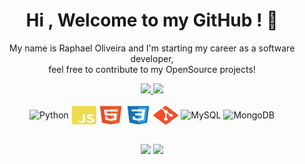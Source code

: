 <div>
  
  <h1 align="center">
    Hi , Welcome to my GitHub ! 👋
  </h1>
  
  <p align="center">
    My name is Raphael Oliveira and I'm starting my career as a software developer, <br> feel free to contribute to my OpenSource projects! 
    </a>  
  </p>
  
  <p align="center">
  </p>
  
</div>

<div align="center">
  <a href="https://github.com/RaphaelOliveira10r">
    <img height="150em" src="https://github-readme-stats.vercel.app/api?username=RaphaelOliveira10r&count_private=true&include_all_commits=true&show_icons=true&theme=tokyonight&hide_border=false&show_owner=true"/>
    <img height="150em" src="https://github-readme-stats.vercel.app/api/top-langs/?username=RaphaelOliveira10r&theme=tokyonight&hide_border=false&&layout=compact"/>
  </a>
</div>

<div align="center" valign="top"><br>

    
<img align="center" alt="Python" height="40" width="50" src="https://cdn.jsdelivr.net/gh/devicons/devicon/icons/python/python-original.svg">
<img align="center" alt="Js" height="30" width="40" src="https://raw.githubusercontent.com/devicons/devicon/master/icons/javascript/javascript-plain.svg">
<img align="center" alt="HTML" height="30" width="40" src="https://raw.githubusercontent.com/devicons/devicon/master/icons/html5/html5-original.svg">
<img align="center" alt="CSS" height="30" width="40" src="https://raw.githubusercontent.com/devicons/devicon/master/icons/css3/css3-original.svg">
<img align="center" alt="git" height="30" width="40" src="https://raw.githubusercontent.com/devicons/devicon/master/icons/git/git-original.svg">
<img align="center" alt="MySQL" height="30" width="40" src="https://cdn.jsdelivr.net/gh/devicons/devicon/icons/mysql/mysql-original.svg">
<img align="center" alt="MongoDB" height="30" width="40" src="https://cdn.jsdelivr.net/gh/devicons/devicon/icons/mongodb/mongodb-plain.svg">
</div><br>

<div align="center">
  
  <a href="https://www.linkedin.com/in/raphael-oliveira-53055119b" target="_blank"><img src="https://img.shields.io/badge/-LinkedIn-%230077B5?style=for-the-badge&logo=linkedin&logoColor=white" target="_blank"></a> 
  <a href="Rafael.oliveira205df@gmail.com"><img src="https://img.shields.io/badge/-Gmail-%23333?style=for-the-badge&logo=gmail&logoColor=white" target="_blank"></a>


</div>
